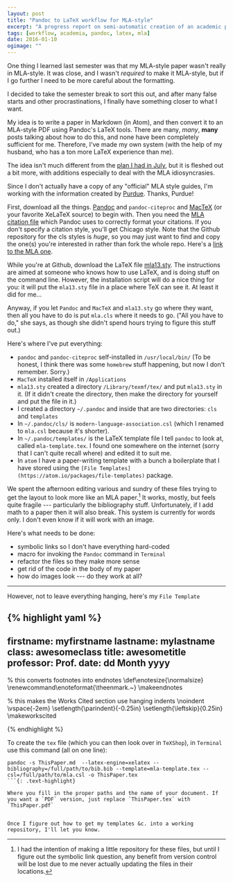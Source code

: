 ```yaml
---
layout: post
title: "Pandoc to LaTeX workflow for MLA-style"
excerpt: "A progress report on semi-automatic creation of an academic paper from a Markdown document"
tags: [workflow, academia, pandoc, latex, mla]
date: 2016-01-10
ogimage: ""
---
```


One thing I learned last semester was that my MLA-style paper wasn't really in MLA-style. It was close, and I wasn't *required* to make it MLA-style, but if I go further I need to be more careful about the formatting.

I decided to take the semester break to sort this out, and after many false starts and other procrastinations, I finally have something closer to what I want.

My idea is to write a paper in Markdown (in Atom), and then convert it to an MLA-style PDF using Pandoc's LaTeX tools. There are many, *many*, **many** posts talking about how to do this, and none have been completely sufficient for me. Therefore, I've made my own system (with the help of my husband, who has a ton more LaTeX experience than me).

The idea isn't much different from the [plan I had in July](/setting-up-for-writing/), but it is fleshed out a bit more, with additions especially to deal with the MLA idiosyncrasies.

Since I don't actually have a copy of any "official" MLA style guides, I'm working with the information created by [Purdue](https://owl.english.purdue.edu/owl/resource/747/1/). Thanks, Purdue!

First, download all the things. [Pandoc](http://pandoc.org) and `pandoc-citeproc` and [MacTeX](http://www.tug.org/mactex/morepackages.html) (or your favorite XeLaTeX source) to begin with. Then you need the [MLA citation file](https://github.com/citation-style-language/styles) which Pandoc uses to correctly format your citations. If you don't specify a citation style, you'll get Chicago style. Note that the Github repository for the cls styles is *huge*, so you may just want to find and copy the one(s) you're interested in rather than fork the whole repo. Here's a [link to the MLA one](https://raw.githubusercontent.com/citation-style-language/styles/7116881001d4e494c7f56140b177b99492255517/modern-language-association.csl).

While you're at Github, download the LaTeX file [mla13.sty](https://github.com/jackson13info/mla13). The instructions are aimed at someone who knows how to use LaTeX, and is doing stuff on the command line. However, the installation script will do a nice thing for you: it will put the `mla13.sty` file in a place where TeX can see it. At least it did for me...

Anyway, if you let `Pandoc` and `MacTeX` and `mla13.sty` go where they want, then all you have to do is put `mla.cls` where it needs to go. ("All you have to do," she says, as though she didn't spend hours trying to figure this stuff out.)

Here's where I've put everything:

* `pandoc` and `pandoc-citeproc` self-installed in `/usr/local/bin/` (To be honest, I think there was some `homebrew` stuff happening, but now I don't remember. Sorry.)
* `MacTeX` installed itself in `/Applications`
* `mla13.sty` created a directory `/Library/texmf/tex/` and put `mla13.sty` in it. (If it didn't create the directory, then make the directory for yourself and put the file in it.)
* I created a directory `~/.pandoc` and inside that are two directories: `cls` and `templates`
* In `~/.pandoc/cls/` is `modern-language-association.csl` (which I renamed to `mla.csl` because it's shorter).
* In `~/.pandoc/templates/` is the LaTeX template file I tell `pandoc` to look at, called `mla-template.tex`. I found one somewhere on the internet (sorry that I can't quite recall where) and edited it to suit me.
* In `atom` I have a paper-writing template with a bunch a boilerplate that I have stored using the `[File Templates](https://atom.io/packages/file-templates)` package.

We spent the afternoon editing various and sundry of these files trying to get the layout to look more like an MLA paper.[^intention] It works, mostly, but feels quite fragile --- particularly the bibliography stuff. Unfortunately, if I add math to a paper then it will also break. This system is currently for words only. I don't even know if it will work with an image.

[^intention]: I had the intention of making a little repository for these files, but until I figure out the symbolic link question, any benefit from version control will be lost due to me never actually updating the files in their locations.

Here's what needs to be done:

* symbolic links so I don't have everything hard-coded
* macro for invoking the `Pandoc` command in `Terminal`
* refactor the files so they make more sense
* get rid of the code in the body of my paper
* how do images look --- do they work at all?

---

However, not to leave everything hanging, here's my `File Template`

{% highlight yaml %}
---
firstname: myfirstname
lastname: mylastname
class: awesomeclass
title: awesometitle
professor: Prof.
date: dd Month yyyy
---

<write paper here>

% this converts footnotes into endnotes
\def\enotesize{\normalsize}
\renewcommand\enoteformat{\theenmark.~}
\makeendnotes

% this makes the Works Cited section use hanging indents
\noindent
\vspace{-2em}
\setlength{\parindent}{-0.25in}
\setlength{\leftskip}{0.25in}
\makeworkscited

{% endhighlight %}


To create the `tex` file (which you can then look over in `TeXShop`), in `Terminal` use this command (all on one line):

```
pandoc -s ThisPaper.md  --latex-engine=xelatex --bibliography=/full/path/to/bib.bib --template=mla-template.tex --csl=/full/path/to/mla.csl -o ThisPaper.tex
```{: .text-highlight}

Where you fill in the proper paths and the name of your document. If you want a `PDF` version, just replace `ThisPaper.tex` with `ThisPaper.pdf`


Once I figure out how to get my templates &c. into a working repository, I'll let you know.

